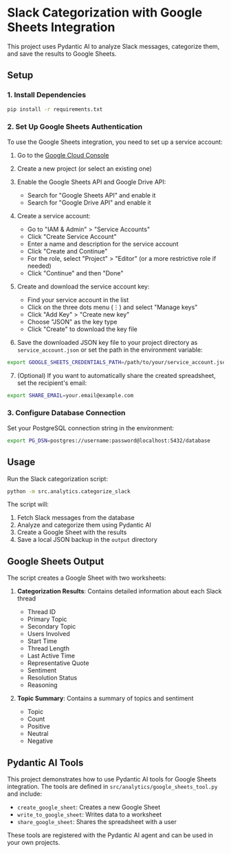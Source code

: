 # Slack Categorization with Google Sheets Integration

This project uses Pydantic AI to analyze Slack messages, categorize them, and save the results to Google Sheets.

## Setup

### 1. Install Dependencies

```bash
pip install -r requirements.txt
```

### 2. Set Up Google Sheets Authentication

To use the Google Sheets integration, you need to set up a service account:

1. Go to the [Google Cloud Console](https://console.cloud.google.com/)
2. Create a new project (or select an existing one)
3. Enable the Google Sheets API and Google Drive API:
   - Search for "Google Sheets API" and enable it
   - Search for "Google Drive API" and enable it
4. Create a service account:
   - Go to "IAM & Admin" > "Service Accounts"
   - Click "Create Service Account"
   - Enter a name and description for the service account
   - Click "Create and Continue"
   - For the role, select "Project" > "Editor" (or a more restrictive role if needed)
   - Click "Continue" and then "Done"
5. Create and download the service account key:
   - Find your service account in the list
   - Click on the three dots menu (⋮) and select "Manage keys"
   - Click "Add Key" > "Create new key"
   - Choose "JSON" as the key type
   - Click "Create" to download the key file

6. Save the downloaded JSON key file to your project directory as `service_account.json` or set the path in the environment variable:

```bash
export GOOGLE_SHEETS_CREDENTIALS_PATH=/path/to/your/service_account.json
```

7. (Optional) If you want to automatically share the created spreadsheet, set the recipient's email:

```bash
export SHARE_EMAIL=your.email@example.com
```

### 3. Configure Database Connection

Set your PostgreSQL connection string in the environment:

```bash
export PG_DSN=postgres://username:password@localhost:5432/database
```

## Usage

Run the Slack categorization script:

```bash
python -m src.analytics.categorize_slack
```

The script will:
1. Fetch Slack messages from the database
2. Analyze and categorize them using Pydantic AI
3. Create a Google Sheet with the results
4. Save a local JSON backup in the `output` directory

## Google Sheets Output

The script creates a Google Sheet with two worksheets:

1. **Categorization Results**: Contains detailed information about each Slack thread
   - Thread ID
   - Primary Topic
   - Secondary Topic
   - Users Involved
   - Start Time
   - Thread Length
   - Last Active Time
   - Representative Quote
   - Sentiment
   - Resolution Status
   - Reasoning

2. **Topic Summary**: Contains a summary of topics and sentiment
   - Topic
   - Count
   - Positive
   - Neutral
   - Negative

## Pydantic AI Tools

This project demonstrates how to use Pydantic AI tools for Google Sheets integration. The tools are defined in `src/analytics/google_sheets_tool.py` and include:

- `create_google_sheet`: Creates a new Google Sheet
- `write_to_google_sheet`: Writes data to a worksheet
- `share_google_sheet`: Shares the spreadsheet with a user

These tools are registered with the Pydantic AI agent and can be used in your own projects.
